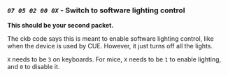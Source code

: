 ### *`07 05 02 00 0X`* - Switch to software lighting control

**This should be your second packet.**

The ckb code says this is meant to enable software lighting control, like when the device is used by CUE. However, it just turns off all the lights.

`X` needs to be `3` on keyboards. For mice, `X` needs to be `1` to enable lighting, and `0` to disable it.

